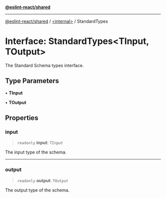 [**@eslint-react/shared**](../../README.md)

***

[@eslint-react/shared](../../README.md) / [\<internal\>](../README.md) / StandardTypes

# Interface: StandardTypes\<TInput, TOutput\>

The Standard Schema types interface.

## Type Parameters

• **TInput**

• **TOutput**

## Properties

### input

> `readonly` **input**: `TInput`

The input type of the schema.

***

### output

> `readonly` **output**: `TOutput`

The output type of the schema.
